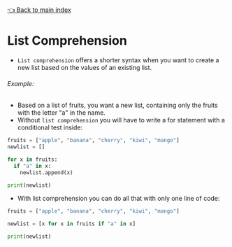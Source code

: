 [👈 Back to main index](README.md)
# List Comprehension
- `List comprehension` offers a shorter syntax when you want to create a new list based on the values of an existing list. </br>

###### Example:
- Based on a list of fruits, you want a new list, containing only the fruits with the letter "a" in the name. </br>
- Without `list comprehension` you will have to write a for statement with a conditional test inside: </br>

```python
fruits = ["apple", "banana", "cherry", "kiwi", "mango"]
newlist = []

for x in fruits:
  if "a" in x:
    newlist.append(x)

print(newlist)
```
- With list comprehension you can do all that with only one line of code: </br>

```python
fruits = ["apple", "banana", "cherry", "kiwi", "mango"]

newlist = [x for x in fruits if "a" in x]

print(newlist)
```